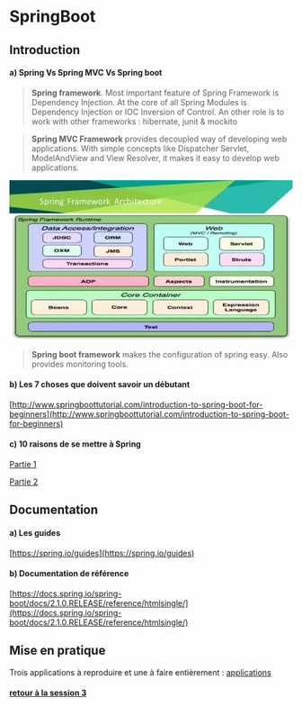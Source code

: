 # SpringBoot

## Introduction

#### a) Spring Vs Spring MVC Vs Spring boot
> **Spring framework**. Most important feature of Spring Framework is Dependency Injection. At
the core of all Spring Modules is Dependency Injection or IOC Inversion of
Control. An other role is to work with other frameworks : hibernate, junit & mockito

> **Spring MVC Framework** provides decoupled way of developing web
applications. With simple concepts like Dispatcher Servlet, ModelAndView
and View Resolver, it makes it easy to develop web applications.


![big picture](img/main.png)

> **Spring boot framework** makes the configuration of spring easy. Also provides monitoring tools.

#### b) Les 7 choses que doivent savoir un débutant

[http://www.springboottutorial.com/introduction-to-spring-boot-for-beginners](http://www.springboottutorial.com/introduction-to-spring-boot-for-beginners)

#### c) 10 raisons de se mettre à Spring

[Partie 1](http://blog.ellixo.com/2015/06/08/10-raisons-de-se-mettre-a-Spring-Boot-1ere-partie.html)

[Partie 2](http://blog.ellixo.com/2015/06/26/10-raisons-de-se-mettre-a-Spring-Boot-2eme-partie.html)

## Documentation

#### a) Les guides

[https://spring.io/guides](https://spring.io/guides)

#### b) Documentation de référence

[https://docs.spring.io/spring-boot/docs/2.1.0.RELEASE/reference/htmlsingle/](https://docs.spring.io/spring-boot/docs/2.1.0.RELEASE/reference/htmlsingle/)   


## Mise en pratique   

Trois applications à reproduire et une à faire entièrement :
[applications](td.md)   



#### [retour à la session 3](../README.md)
